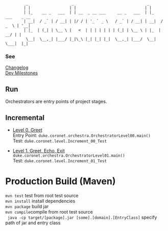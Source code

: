              _                   _                                _             
            | |                 | |                              | |                
            | |_    __ _   ___  | | __  _ __ ___     __ _   ___  | |_    ___    _ __ 
            | __|  / _` | / __| | |/ / | '_ ` _ \   / _` | / __| | __|  / _  \ | '__|
            | |_  | (_| | \__ \ |   <  | | | | | | | (_| | \__ \ | |_  |   __/ | | 
             \__|  \__,_| |___/ |_|\_\ |_| |_| |_|  \__,_| |___/  \__|  \___|  |_|  

### See
[Changelog](/docs/CHANGELOG.md) \
[Dev Milestones](/docs/TODO.md)

## Run

Orchestrators are entry points of project stages.

## Incremental
- [Level 0. Greet](https://nus-tic2002-2021.github.io/website/se-book-adapted/projectDuke/index.html#level-0-greet) \
  Entry Point: ```duke.coronet.orchestra.OrchestratorLevel00.main()``` \
  Test: ```duke.coronet.level.Increment_00_Test```

- [Level 1. Greet, Echo, Exit](https://nus-tic2002-2021.github.io/website/se-book-adapted/projectDuke/index.html#level-1-greet-echo-exit) \
  ```duke.coronet.orchestra.OrchestratorLevel01.main()``` \
  Test: ```duke.coronet.level.Increment_01_Test```

# Production Build (Maven)

``` mvn test ``` test from root test source \
``` mvn install ``` install dependencies \
``` mvn package ``` build jar \
``` mvn compile ```compile from root test source \
``` java -cp target/[package].jar [some].[domain].[EntryClass]``` specify path of jar and entry class
